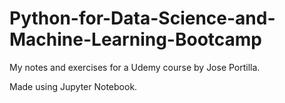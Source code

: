# Python-for-Data-Science-and-Machine-Learning-Bootcamp
My notes and exercises for a Udemy course by Jose Portilla.

Made using Jupyter Notebook.
